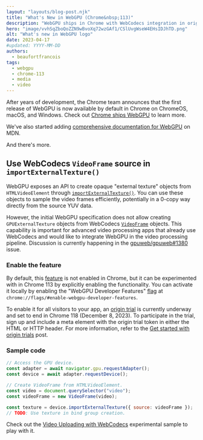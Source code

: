 ```yaml
---
layout: "layouts/blog-post.njk"
title: "What's New in WebGPU (Chrome&nbsp;113)"
description: "WebGPU ships in Chrome with WebCodecs integration in origin trial"
hero: "image/vvhSqZboQoZZN9wBvoXq72wzGAf1/CSlUvgWseW4EHsIDJhTD.png"
alt: "What's new in WebGPU logo"
date: 2023-04-17
#updated: YYYY-MM-DD
authors:
  - beaufortfrancois
tags:
  - webgpu
  - chrome-113
  - media
  - video
---
```


After years of development, the Chrome team announces that the first release of WebGPU is now available by default in Chrome on ChromeOS, macOS, and Windows. Check out [Chrome ships WebGPU](/blog/webgpu-release) to learn more.

We've also started adding [comprehensive documentation for WebGPU](https://developer.mozilla.org/docs/Web/API/WebGPU_API) on MDN.

And there's more.

## Use WebCodecs `VideoFrame` source in `importExternalTexture()`

WebGPU exposes an API to create opaque "external texture" objects from `HTMLVideoElement` through [`importExternalTexture()`](https://www.w3.org/TR/webgpu/#dom-gpudevice-importexternaltexture). You can use these objects to sample the video frames efficiently, potentially in a 0-copy way directly from the source YUV data.

However, the initial WebGPU specification does not allow creating `GPUExternalTexture` objects from WebCodecs [`VideoFrame`](https://developer.mozilla.org/docs/Web/API/VideoFrame) objects. This capability is important for advanced video processing apps that already use WebCodecs and would like to integrate WebGPU in the video processing pipeline. Discussion is currently happening in the [gpuweb/gpuweb#1380](https://github.com/gpuweb/gpuweb/issues/1380) issue.

### Enable the feature

By default, this [feature](https://chromestatus.com/feature/5078348864159744) is not enabled in Chrome, but it can be experimented with in Chrome&nbsp;113 by explicitly enabling the functionality. You can activate it locally by enabling the "WebGPU Developer Features" [flag](/docs/web-platform/chrome-flags/#chromeflags) at `chrome://flags/#enable-webgpu-developer-features`.

To enable it for all visitors to your app, an [origin trial](/origintrials/#/view_trial/1705738358866575361) is currently underway and set to end in Chrome&nbsp;118 (December 8, 2023).  To participate in the trial, sign up and include a meta element with the origin trial token in either the HTML or HTTP header. For more information, refer to the [Get started with origin trials](/docs/web-platform/origin-trials/) post.

### Sample code

```js
// Access the GPU device.
const adapter = await navigator.gpu.requestAdapter();
const device = await adapter.requestDevice();

// Create VideoFrame from HTMLVideoElement.
const video = document.querySelector("video");
const videoFrame = new VideoFrame(video);

const texture = device.importExternalTexture({ source: videoFrame });
// TODO: Use texture in bind group creation.
```

Check out the [Video Uploading with WebCodecs](https://webgpu.github.io/webgpu-samples/samples/videoUploadingWebCodecs) experimental sample to play with it.
